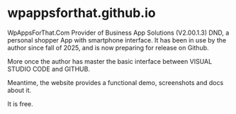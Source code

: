 # wpappsforthat.github.io
WpAppsForThat.Com Provider of Business App Solutions (V2.00.1.3) DND, a personal shopper App with smartphone interface. It has been in use by the author since fall of 2025, and is now preparing for release on Github.

More once the author has master the basic interface between VISUAL STUDIO CODE and GITHUB.

Meantime, the website provides a functional demo, screenshots and docs about it.

It is free.


